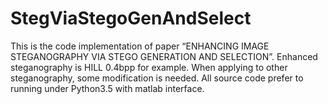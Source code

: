 # StegViaStegoGenAndSelect
This is the code implementation of paper “ENHANCING IMAGE STEGANOGRAPHY VIA STEGO GENERATION AND SELECTION”. Enhanced steganography is HILL 0.4bpp for example. When applying to other steganography, some modification is needed. All source code prefer to running under Python3.5 with matlab interface.

